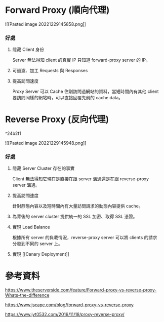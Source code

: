 # Forward Proxy (順向代理)

![[Pasted image 20221229145858.png]]

### 好處

1. 隱藏 Client 身份

	Server 無法得知 client 的真實 IP 只知道 forward-proxy server 的 IP。

2. 可過濾、加工 Requests 與 Responses

3. 提高訪問速度

	Proxy Server 可以 Cache 住剛訪問過網站的資料，當短時間內有其他 client 要訪問同樣的網站時，可以直接回覆先前的 cache data。

# Reverse Proxy (反向代理)

^24b2f1

![[Pasted image 20221229145948.png]]

### 好處

1. 隱藏 Server Cluster 存在的事實

	Client 無法得知它現在是直接在跟 server 溝通還是在跟 reverse-proxy server 溝通。

2. 提高訪問速度

	針對靜態內容以及短時間內有大量訪問請求的動態內容提供 cache。

3. 為背後的 server cluster 提供統一的 SSL 加密、取得 SSL 憑證。

4. 實現 Load Balance

	根據所有 server 的負載情況，reverse-proxy server 可以將 clients 的請求分發到不同的 server 上。

5. 實現 [[Canary Deployment]]

# 參考資料

<https://www.theserverside.com/feature/Forward-proxy-vs-reverse-proxy-Whats-the-difference>

<https://www.jscape.com/blog/forward-proxy-vs-reverse-proxy>

<https://www.jyt0532.com/2019/11/18/proxy-reverse-proxy/>
